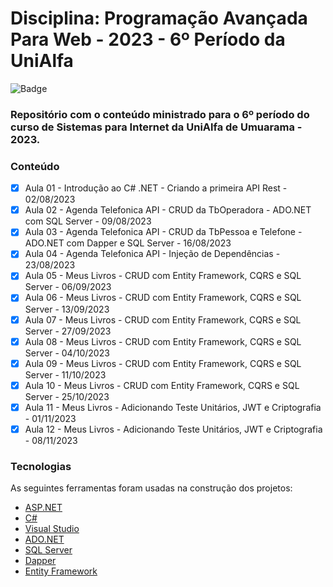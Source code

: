 # Disciplina: Programação Avançada Para Web - 2023 - 6º Período da UniAlfa

![Badge](https://img.shields.io/badge/Marcos%20Dias%20Vendramini-ASP.NET%20C%23-red)

### Repositório com o conteúdo ministrado para o 6º período do curso de Sistemas para Internet da UniAlfa de Umuarama - 2023.

### Conteúdo

- [x] Aula 01 - Introdução ao C# .NET - Criando a primeira API Rest - 02/08/2023
- [x] Aula 02 - Agenda Telefonica API - CRUD da TbOperadora - ADO.NET com SQL Server - 09/08/2023
- [x] Aula 03 - Agenda Telefonica API - CRUD da TbPessoa e Telefone - ADO.NET com Dapper e SQL Server - 16/08/2023
- [x] Aula 04 - Agenda Telefonica API - Injeção de Dependências - 23/08/2023
- [x] Aula 05 - Meus Livros - CRUD com Entity Framework, CQRS e SQL Server - 06/09/2023
- [x] Aula 06 - Meus Livros - CRUD com Entity Framework, CQRS e SQL Server - 13/09/2023
- [x] Aula 07 - Meus Livros - CRUD com Entity Framework, CQRS e SQL Server - 27/09/2023
- [x] Aula 08 - Meus Livros - CRUD com Entity Framework, CQRS e SQL Server - 04/10/2023
- [x] Aula 09 - Meus Livros - CRUD com Entity Framework, CQRS e SQL Server - 11/10/2023
- [x] Aula 10 - Meus Livros - CRUD com Entity Framework, CQRS e SQL Server - 25/10/2023
- [x] Aula 11 - Meus Livros - Adicionando Teste Unitários, JWT e Criptografia - 01/11/2023
- [x] Aula 12 - Meus Livros - Adicionando Teste Unitários, JWT e Criptografia - 08/11/2023

### Tecnologias

As seguintes ferramentas foram usadas na construção dos projetos:

- [ASP.NET](https://dotnet.microsoft.com/apps/aspnet)
- [C#](https://docs.microsoft.com/pt-br/dotnet/csharp/)
- [Visual Studio](https://visualstudio.microsoft.com/pt-br/)
- [ADO.NET](https://docs.microsoft.com/pt-br/dotnet/framework/data/adonet/)
- [SQL Server](https://www.microsoft.com/pt-br/sql-server/sql-server-downloads)
- [Dapper](https://github.com/DapperLib/Dapper)
- [Entity Framework](https://docs.microsoft.com/pt-br/ef/)
